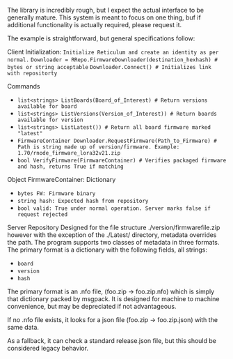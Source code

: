 The library is incredibly rough, but I expect the actual interface to be generally mature. This system is meant to focus on one thing, buf if additional functionality is actually required, please request it.

The example is straightforward, but general specifications follow:

Client Initialization:
`Initialize Reticulum and create an identity as per normal.`
`Downloader = RRepo.FirmwareDownloader(destination_hexhash) # bytes or string acceptable`
`Downloader.Connect() # Initializes link with repositorty`

Commands
* `list<strings> ListBoards(Board_of_Interest) # Return versions available for board`
* `list<strings> ListVersions(Version_of_Interest)) # Return boards available for version`
* `list<strings> ListLatest()) # Return all board firmware marked "latest"`
* `FirmwareContainer Downloader.RequestFirmware(Path_to_Firmware) # Path is string made up of version/firmware. Example: 1.70/rnode_firmware_lora32v21.zip`
* `bool VerifyFirmware(FirmwareContainer) # Verifies packaged firmware and hash, returns True if matching`

Object
FirmwareContainer: Dictionary
* `bytes FW: Firmware binary`
* `string hash: Expected hash from repository`
* `bool valid: True under normal operation. Server marks false if request rejected`

Server Repository
Designed for the file structure ./version/firmwarefile.zip however with the exception of the ./Latest/ directory, metadata overrides the path.
The program supports two classes of metadata in three formats. The primary format is a dictionary with the following fields, all strings:
* `board`
* `version`
* `hash`

The primary format is an .nfo file, (foo.zip -> foo.zip.nfo) which is simply that dictionary packed by msgpack. It is designed for machine to machine convenience, but may be depreciated if not advantageous.

If no .nfo file exists, it looks for a json file (foo.zip -> foo.zip.json) with the same data.

As a fallback, it can check a standard release.json file, but this should be considered legacy behavior.


